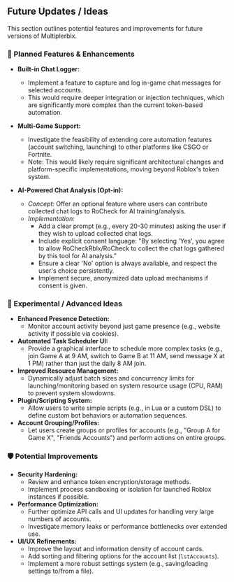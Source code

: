 ## Future Updates / Ideas

This section outlines potential features and improvements for future versions of Multiplerblx.

### 🚀 Planned Features & Enhancements

*   **Built-in Chat Logger:**
    *   Implement a feature to capture and log in-game chat messages for selected accounts.
    *   This would require deeper integration or injection techniques, which are significantly more complex than the current token-based automation.

*   **Multi-Game Support:**
    *   Investigate the feasibility of extending core automation features (account switching, launching) to other platforms like CSGO or Fortnite.
    *   Note: This would likely require significant architectural changes and platform-specific implementations, moving beyond Roblox's token system.

*   **AI-Powered Chat Analysis (Opt-in):**
    *   *Concept:* Offer an optional feature where users can contribute collected chat logs to RoCheck for AI training/analysis.
    *   *Implementation:*
        *   Add a clear prompt (e.g., every 20-30 minutes) asking the user if they wish to upload collected chat logs.
        *   Include explicit consent language: "By selecting 'Yes', you agree to allow RoCheckRblx/RoCheck to collect the chat logs gathered by this tool for AI analysis."
        *   Ensure a clear 'No' option is always available, and respect the user's choice persistently.
        *   Implement secure, anonymized data upload mechanisms if consent is given.
          

### 🧪 Experimental / Advanced Ideas

*   **Enhanced Presence Detection:**
    *   Monitor account activity beyond just game presence (e.g., website activity if possible via cookies).
*   **Automated Task Scheduler UI:**
    *   Provide a graphical interface to schedule more complex tasks (e.g., join Game A at 9 AM, switch to Game B at 11 AM, send message X at 1 PM) rather than just the daily 8 AM join.
*   **Improved Resource Management:**
    *   Dynamically adjust batch sizes and concurrency limits for launching/monitoring based on system resource usage (CPU, RAM) to prevent system slowdowns.
*   **Plugin/Scripting System:**
    *   Allow users to write simple scripts (e.g., in Lua or a custom DSL) to define custom bot behaviors or automation sequences.
*   **Account Grouping/Profiles:**
    *   Let users create groups or profiles for accounts (e.g., "Group A for Game X", "Friends Accounts") and perform actions on entire groups.

### 🛡️ Potential Improvements

*   **Security Hardening:**
    *   Review and enhance token encryption/storage methods.
    *   Implement process sandboxing or isolation for launched Roblox instances if possible.
*   **Performance Optimization:**
    *   Further optimize API calls and UI updates for handling very large numbers of accounts.
    *   Investigate memory leaks or performance bottlenecks over extended use.
*   **UI/UX Refinements:**
    *   Improve the layout and information density of account cards.
    *   Add sorting and filtering options for the account list (`lstAccounts`).
    *   Implement a more robust settings system (e.g., saving/loading settings to/from a file).
